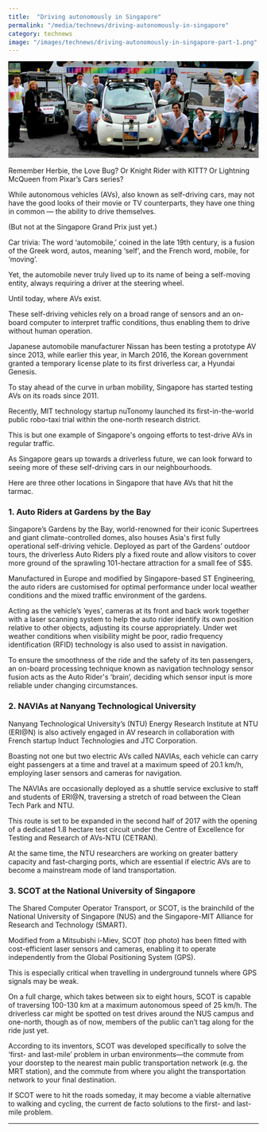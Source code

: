```yaml
---
title:  "Driving autonomously in Singapore"
permalink: "/media/technews/driving-autonomously-in-singapore"
category: technews
image: "/images/technews/driving-autonomously-in-singapore-part-1.png"
---
```


![Driving autonomously in Singapore](/images/technews/driving-autonomously-in-singapore-part-1.png)

Remember Herbie, the Love Bug? Or Knight Rider with KITT? Or Lightning McQueen from Pixar’s Cars series?

While autonomous vehicles (AVs), also known as self-driving cars, may not have the good looks of their movie or TV counterparts, they have one thing in common —   the ability to drive themselves.

(But not at the Singapore Grand Prix just yet.)

Car trivia: The word ‘automobile,’ coined in the late 19th century, is a fusion of the Greek word, autos, meaning ‘self’, and the French word, mobile, for ‘moving’.

Yet, the automobile never truly lived up to its name of being a self-moving entity, always requiring a driver at the steering wheel.

Until today, where AVs exist.

These self-driving vehicles rely on a broad range of sensors and an on-board computer to interpret traffic conditions, thus enabling them to drive without human operation.

Japanese automobile manufacturer Nissan has been testing a prototype AV since 2013, while earlier this year, in March 2016, the Korean government granted a temporary license plate to its first driverless car, a Hyundai Genesis.

To stay ahead of the curve in urban mobility, Singapore has started testing AVs on its roads since 2011.

Recently, MIT technology startup nuTonomy launched its first-in-the-world public robo-taxi trial within the one-north research district.

This is but one example of Singapore's ongoing efforts to test-drive AVs in regular traffic.

As Singapore gears up towards a driverless future, we can look forward to seeing more of these self-driving cars in our neighbourhoods.

Here are three other locations in Singapore that have AVs that hit the tarmac. 

### **1. Auto Riders at Gardens by the Bay**
Singapore’s Gardens by the Bay, world-renowned for their iconic Supertrees and giant climate-controlled domes, also houses Asia's first fully operational self-driving vehicle. Deployed as part of the Gardens’ outdoor tours, the driverless Auto Riders ply a fixed route and allow visitors to cover more ground of the sprawling 101-hectare attraction for a small fee of S$5.

Manufactured in Europe and modified by Singapore-based ST Engineering, the auto riders are customised for optimal performance under local weather conditions and the mixed traffic environment of the gardens.

Acting as the vehicle’s ‘eyes’, cameras at its front and back work together with a laser scanning system to help the auto rider identify its own position relative to other objects, adjusting its course appropriately. Under wet weather conditions when visibility might be poor, radio frequency identification (RFID) technology is also used to assist in navigation.

To ensure the smoothness of the ride and the safety of its ten passengers, an on-board processing technique known as navigation technology sensor fusion acts as the Auto Rider's ‘brain’, deciding which sensor input is more reliable under changing circumstances.

### **2. NAVIAs at Nanyang Technological University**
Nanyang Technological University’s (NTU) Energy Research Institute at NTU (ERI@N) is also actively engaged in AV research in collaboration with French startup Induct Technologies and JTC Corporation.

Boasting not one but two electric AVs called NAVIAs, each vehicle can carry eight passengers at a time and travel at a maximum speed of 20.1 km/h, employing laser sensors and cameras for navigation.

The NAVIAs are occasionally deployed as a shuttle service exclusive to staff and students of ERI@N, traversing a stretch of road between the Clean Tech Park and NTU.

This route is set to be expanded in the second half of 2017 with the opening of a dedicated 1.8 hectare test circuit under the Centre of Excellence for Testing and Research of AVs-NTU (CETRAN).

At the same time, the NTU researchers are working on greater battery capacity and fast-charging ports, which are essential if electric AVs are to become a mainstream mode of land transportation.

### **3. SCOT at the National University of Singapore**
The Shared Computer Operator Transport, or SCOT, is the brainchild of the National University of Singapore (NUS) and the Singapore-MIT Alliance for Research and Technology (SMART). 

Modified from a Mitsubishi i-Miev, SCOT (top photo) has been fitted with cost-efficient laser sensors and cameras, enabling it to operate independently from the Global Positioning System (GPS).

This is especially critical when travelling in underground tunnels where GPS signals may be weak. 

On a full charge, which takes between six to eight hours, SCOT is capable of traversing 100-130 km at a maximum autonomous speed of 25 km/h. The driverless car might be spotted on test drives around the NUS campus and one-north, though as of now, members of the public can’t tag along for the ride just yet.

According to its inventors, SCOT was developed specifically to solve the ‘first- and last-mile’ problem in urban environments—the commute from your doorstep to the nearest main public transportation network (e.g. the MRT station), and the commute from where you alight the transportation network to your final destination. 

If SCOT were to hit the roads someday, it may become a viable alternative to walking and cycling, the current de facto solutions to the first- and last-mile problem.

---
